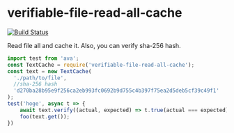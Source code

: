 # verifiable-file-read-all-cache

[![Build Status](https://travis-ci.org/yumetodo/verifiable-file-read-all-cache.svg?branch=master)](https://travis-ci.org/yumetodo/verifiable-file-read-all-cache)

Read file all and cache it. Also, you can verify sha-256 hash.

```js
import test from 'ava';
const TextCache = require('verifiable-file-read-all-cache');
const text = new TextCache(
  './path/to/file',
  //sha-256 hash
  'd270ba28b95e9f256ca2eb993fc0692b9d755c4b397f75ea2d5deb5cf39c49f1'
);
test('hoge', async t => {
    await text.verify((actual, expected) => t.true(actual === expected));
    foo(text.get());
})
```
